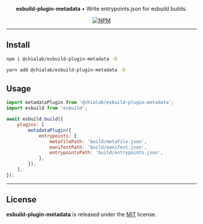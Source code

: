 <p align="center">
    <strong>esbuild-plugin-metadata</strong> • Write entrypoints.json for esbuild builds.
</p>

<p align="center">
    <a href="https://www.npmjs.com/package/@chialab/esbuild-plugin-metadata"><img alt="NPM" src="https://img.shields.io/npm/v/@chialab/esbuild-plugin-metadata.svg?style=flat-square"></a>
</p>

---

## Install

```sh
npm i @chialab/esbuild-plugin-metadata -D
```

```sh
yarn add @chialab/esbuild-plugin-metadata -D
```

## Usage

```js
import metadataPlugin from '@chialab/esbuild-plugin-metadata';
import esbuild from 'esbuild';

await esbuild.build({
    plugins: [
        metadataPlugin({
            entrypoints: {
                metafilePath: 'build/metafile.json',
                manifestPath: 'build/manifest.json',
                entrypointsPath: 'build/entrypoints.json',
            },
        }),
    ],
});
```

---

## License

**esbuild-plugin-metadata** is released under the [MIT](https://github.com/chialab/rna/blob/main/packages/esbuild-plugin-metadata/LICENSE) license.
